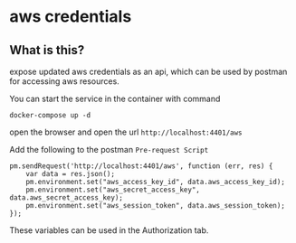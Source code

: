 # aws credentials

## What is this?
expose updated aws credentials as an api, which can be used by postman for accessing aws resources. 

You can start the service in the container with command

```
docker-compose up -d
```

open the browser and open the url `http://localhost:4401/aws`

Add the following to the postman `Pre-request Script`

```
pm.sendRequest('http://localhost:4401/aws', function (err, res) {
    var data = res.json();
    pm.environment.set("aws_access_key_id", data.aws_access_key_id);
    pm.environment.set("aws_secret_access_key", data.aws_secret_access_key);
    pm.environment.set("aws_session_token", data.aws_session_token);
});
```

These variables can be used in the Authorization tab.